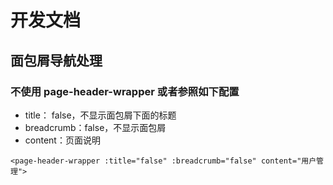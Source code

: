 # 开发文档

## 面包屑导航处理
### 不使用 page-header-wrapper 或者参照如下配置
- title： false，不显示面包屑下面的标题
- breadcrumb：false，不显示面包屑
- content：页面说明
```
<page-header-wrapper :title="false" :breadcrumb="false" content="用户管理">
```